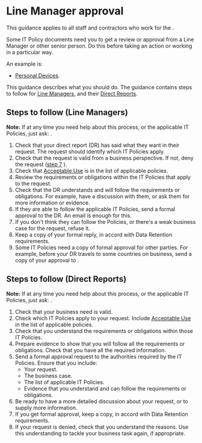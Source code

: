 # Line Manager approval

This guidance applies to all staff and contractors who work for the .

Some IT Policy documents need you to get a review or approval from a Line Manager or other senior person. Do this before taking an action or working in a particular way.

An example is:

-   [Personal Devices](personal-devices.md).

This guidance describes what you should do. The guidance contains steps to follow for [Line Managers](#steps-to-follow-line-managers), and their [Direct Reports](#steps-to-follow-direct-reports).

## Steps to follow \(Line Managers\)

**Note:** If at any time you need help about this process, or the applicable IT Policies, just ask: .

1.  Check that your direct report \(DR\) has said what they want in their request. The request should identify which IT Policies apply.
2.  Check that the request is valid from a business perspective. If not, deny the request \([step 7](#step7) \).
3.  Check that [Acceptable Use](acceptable-use.md) is in the list of applicable policies.
4.  Review the requirements or obligations within the IT Policies that apply to the request.
5.  Check that the DR understands and will follow the requirements or obligations. For example, have a discussion with them, or ask them for more information or evidence.
6.  If they are able to follow the applicable IT Policies, send a formal approval to the DR. An email is enough for this.
7.  If you don't think they can follow the Policies, or there's a weak business case for the request, refuse it.
8.  Keep a copy of your formal reply, in accord with Data Retention requirements.
9.  Some IT Policies need a copy of formal approval for other parties. For example, before your DR travels to some countries on business, send a copy of your approval to .

## Steps to follow \(Direct Reports\)

**Note:** If at any time you need help about this process, or the applicable IT Policies, just ask: .

1.  Check that your business need is valid.
2.  Check which IT Policies apply to your request. Include [Acceptable Use](acceptable-use.md) in the list of applicable policies.
3.  Check that you understand the requirements or obligations within those IT Policies.
4.  Prepare evidence to show that you will follow all the requirements or obligations. Check that you have all the required information.
5.  Send a formal approval request to the authorities required by the IT Policies. Ensure that you include:
    -   Your request.
    -   The business case.
    -   The list of applicable IT Policies.
    -   Evidence that you understand and can follow the requirements or obligations.
6.  Be ready to have a more detailed discussion about your request, or to supply more information.
7.  If you get formal approval, keep a copy, in accord with Data Retention requirements.
8.  If your request is denied, check that you understand the reasons. Use this understanding to tackle your business task again, if appropriate.

